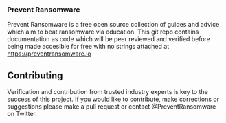 ### Prevent Ransomware 
 
Prevent Ransomware is a free open source collection of guides and advice which aim to beat ransomware via education. This git repo contains documentation as code which will be peer reviewed and verified before being made accesible for free with no strings attached at https://preventransomware.io 

## Contributing 
Verification and contribution from trusted industry experts is key to the success of this project. If you would like to contribute, make corrections or suggestions please make a pull request or contact @PreventRansomware on Twitter. 


